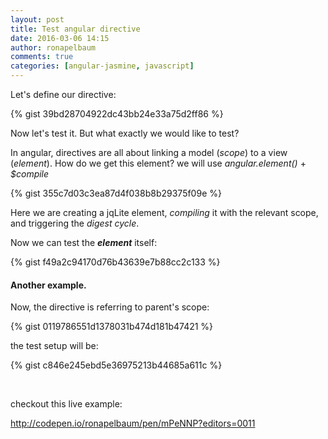 ```yaml
---
layout: post
title: Test angular directive
date: 2016-03-06 14:15
author: ronapelbaum
comments: true
categories: [angular-jasmine, javascript]
---
```

Let's define our directive:

{% gist 39bd28704922dc43bb24e33a75d2ff86 %}

Now let's test it. But what exactly we would like to test?

In angular, directives are all about linking a model (<em>scope</em>) to a view (<em>element</em>).
How do we get this element? we will use <em>angular.element()</em> + <em>$compile</em>

{% gist 355c7d03c3ea87d4f038b8b29375f09e %}

Here we are creating a jqLite element, <em>compiling</em> it with the relevant scope, and triggering the <em>digest cycle</em>.

Now we can test the <em><strong>element</strong> </em>itself:

{% gist f49a2c94170d76b43639e7b88cc2c133 %}
<h4>Another example.</h4>
Now, the directive is referring to parent's scope:

{% gist 0119786551d1378031b474d181b47421 %}

the test setup will be:

{% gist c846e245ebd5e36975213b44685a611c %}

&nbsp;

checkout this live example:

http://codepen.io/ronapelbaum/pen/mPeNNP?editors=0011
